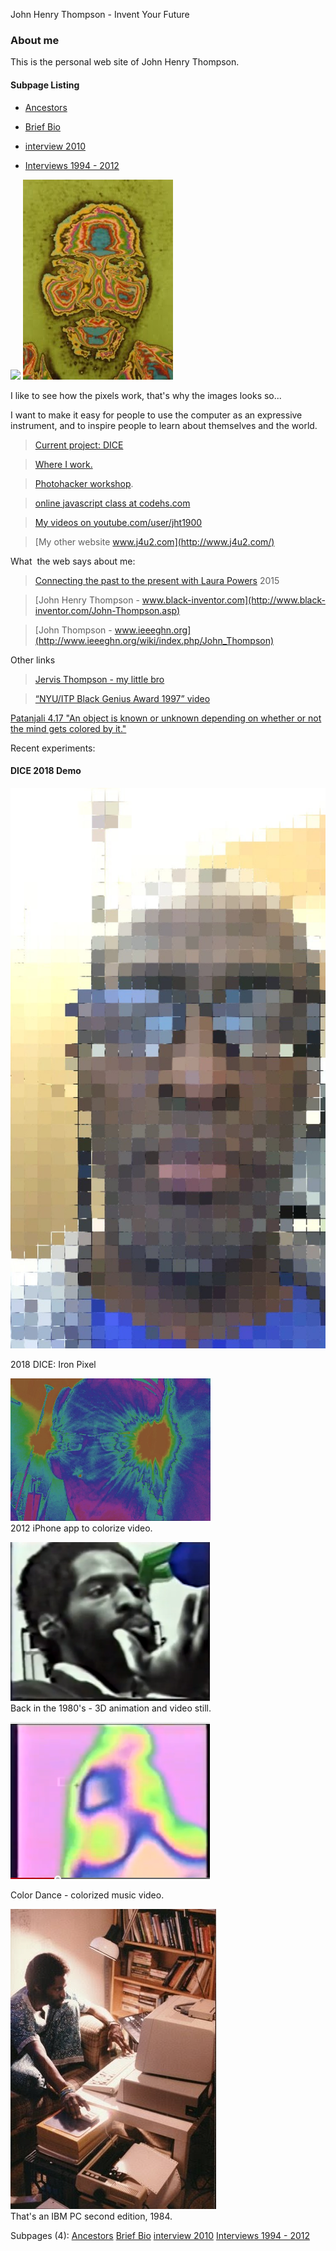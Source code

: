 John Henry Thompson - Invent Your Future

### About me

This is the personal web site of John Henry Thompson.

#### Subpage Listing

- [Ancestors](home/who-am-i.md)

- [Brief Bio](home/bio.md)

- [interview 2010](home/interview-2010.md)

- [Interviews 1994 - 2012](home/interviews.md)

[![](http://www.j4u2.com/jht/images/jt_cu.jpg)](http://www.j4u2.com/jht/images/jt_cu.jpg) [![](_/rsrc/1295207567308/the-art-of-learning/reflections/colorized-jht-height=320&width=240.jpg)](http://www.johnhenrythompson.com/the-art-of-learning/reflections/colorized-jht.jpg?attredirects=0)

I like to see how the pixels work, that's why the images looks so...

I want to make it easy for people to use the computer as an expressive instrument, and to inspire people to learn about themselves and the world.

> [Current project: DICE](3-dice.md)

>

> [Where I work.](iphone-apps.md)

> [Photohacker workshop](https://github.com/jht1900/photohacker).

> [online javascript class at codehs.com](http://codehs.com/go/7444)

> [My videos on youtube.com/user/jht1900](http://www.youtube.com/user/jht1900)

> [My other website www.j4u2.com](http://www.j4u2.com/)

>

What  the web says about me:

> [Connecting the past to the present with Laura Powers](https://www.youtube.com/watch?v=46rz6-uD_E4&list=PL_nujIbA6R4sYW-PQ0QNAu8vqJgPhUFeC) 2015

> [John Henry Thompson - www.black-inventor.com](http://www.black-inventor.com/John-Thompson.asp)

> [John Thompson - www.ieeeghn.org](http://www.ieeeghn.org/wiki/index.php/John_Thompson)

Other links

> [Jervis Thompson - my little bro](http://www.jervo.com/blog/da-lingo-kid/)

> [“NYU/ITP Black Genius Award 1997” video](http://www.youtube.com/watch?v=9OesTbXh5us)

[Patanjali 4.17 "An object is known or unknown depending on whether or not the mind gets colored by it."](yoga/patanjani/book-4/417.md)

Recent experiments:

#### DICE 2018 Demo

[![](_/rsrc/1540258178968/home/IMG_5174.jpg)](http://www.johnhenrythompson.com/home/IMG_5174.jpg?attredirects=0)

2018 DICE: Iron Pixel

[![](_/rsrc/1330015952311/home/glasses-height=228&width=320.png)](http://www.youtube.com/watch?v=a8xpj3_LyQM)  
2012 iPhone app to colorize video.

[![](_/rsrc/1330015591429/home/jht1984-3d-full-height=254&width=320.png)](http://www.youtube.com/watch?v=NDn-GaVp264)  
Back in the 1980's - 3D animation and video still.

[![](_/rsrc/1330016390621/home/colordance-height=251&width=320.png)](http://www.youtube.com/watch?v=-Gfe4iMPAGQ)

Color Dance - colorized music video.

[![](_/rsrc/1307476195091/home/83_jt_ibm_pc.jpg)](http://www.johnhenrythompson.com/home/83_jt_ibm_pc.jpg?attredirects=0)  
That's an IBM PC second edition, 1984.

Subpages (4): [Ancestors](home/who-am-i.md) [Brief Bio](home/bio.md) [interview 2010](home/interview-2010.md) [Interviews 1994 - 2012](home/interviews.md)

